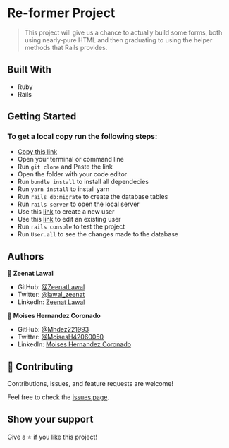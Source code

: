# Re-former Project

> This project will give us a chance to actually build some forms, both using nearly-pure HTML and then graduating to using the helper methods that Rails provides.

## Built With

- Ruby
- Rails

## Getting Started
### To get a local copy run the following steps:

- [Copy this link](git@github.com:Mhdez221993/re-former.git)
- Open your terminal or command line
- Run `git clone` and Paste the link
- Open the folder with your code editor
- Run `bundle install` to install all dependecies
- Run `yarn install` to install yarn
- Run `rails db:migrate` to create the database tables
- Run `rails server` to open the local server
- Use this [link](http://localhost:3000/users/new) to create a new user
- Use this [link](http://localhost:3000/users/1/edit) to edit an existing user
- Run `rails console` to test the project
- Run `User.all` to see the changes made to the database

## Authors

👤 **Zeenat Lawal**

- GitHub: [@ZeenatLawal](https://github.com/ZeenatLawal)
- Twitter: [@lawal_zeenat](https://twitter.com/lawal_zeenat)
- LinkedIn: [Zeenat Lawal](https://www.linkedin.com/in/zeenatlawal/)

👤 **Moises Hernandez Coronado**

- GitHub: [@Mhdez221993](https://github.com/Mhdez221993) 
- Twitter: [@MoisesH42060050](https://twitter.com/MoisesH42060050) 
- LinkedIn: [Moises Hernandez Coronado](https://www.linkedin.com/in/moises-hernandez-9bbb17145/)


## 🤝 Contributing

Contributions, issues, and feature requests are welcome!

Feel free to check the [issues page](https://github.com/Mhdez221993/re-former/issues).

## Show your support

Give a ⭐️ if you like this project!


